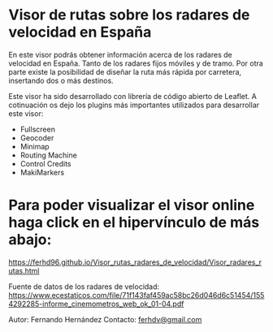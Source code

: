 # Visor de rutas sobre los radares de velocidad en España


En este visor podrás obtener información acerca de los radares de velocidad en España. Tanto de los radares fijos móviles y de tramo. 
Por otra parte existe la posibilidad de diseñar la ruta más rápida por carretera, insertando dos o más destinos. 

Este visor ha sido desarrollado con librería de código abierto de Leaflet. A cotinuación os dejo los plugins más importantes utilizados para desarrollar este visor: 
- Fullscreen 
- Geocoder
- Minimap
- Routing Machine 
- Control Credits
- MakiMarkers

# Para poder visualizar el visor online haga click en el hipervínculo de más abajo: 
https://ferhd96.github.io/Visor_rutas_radares_de_velocidad/Visor_radares_rutas.html

Fuente de datos de los radares de velocidad: 
https://www.ecestaticos.com/file/71f143faf459ac58bc26d046d6c51454/1554292285-informe_cinemometros_web_ok_01-04.pdf

Autor: Fernando Hernández 
Contacto: ferhdv@gmail.com
